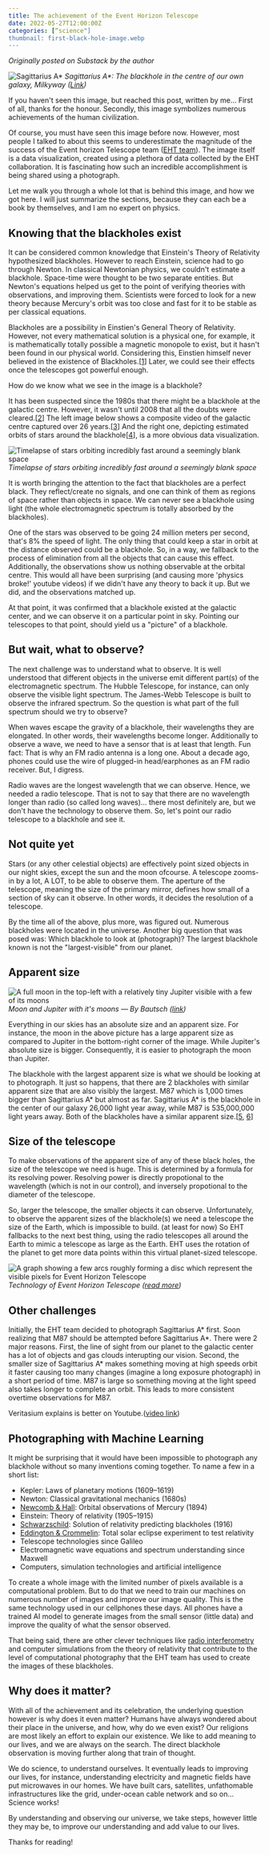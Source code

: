 ```yaml
---
title: The achievement of the Event Horizon Telescope
date: 2022-05-27T12:00:00Z
categories: [“science"]
thumbnail: first-black-hole-image.webp
---
```


_Originally posted on Substack by the author_

![Sagittarius A\*](first-black-hole-image.webp)
_Sagittarius A\*: The blackhole in the centre of our own galaxy, Milkyway ([Link](https://eventhorizontelescope.org/blog/astronomers-reveal-first-image-black-hole-heart-our-galaxy))_

If you haven't seen this image, but reached this post, written by me… First of all, thanks for the honour. Secondly, this image symbolizes numerous achievements of the human civilization.

Of course, you must have seen this image before now. However, most people I talked to about this seems to underestimate the magnitude of the success of the Event horizon Telescope team ([EHT team](https://eventhorizontelescope.org/)). The image itself is a data visualization, created using a plethora of data collected by the EHT collaboration. It is fascinating how such an incredible accomplishment is being shared using a photograph.

Let me walk you through a whole lot that is behind this image, and how we got here. I will just summarize the sections, because they can each be a book by themselves, and I am no expert on physics.

## Knowing that the blackholes exist

It can be considered common knowledge that Einstein's Theory of Relativity hypothesized blackholes. However to reach Einstein, science had to go through Newton. In classical Newtonian physics, we couldn't estimate a blackhole. Space-time were thought to be two separate entities. But Newton's equations helped us get to the point of verifying theories with observations, and improving them. Scientists were forced to look for a new theory because Mercury's orbit was too close and fast for it to be stable as per classical equations.

Blackholes are a possibility in Einstien's General Theory of Relativity. However, not every mathematical solution is a physical one, for example, it is mathematically totally possible a magnetic monopole to exist, but it hasn't been found in our physical world. Considering this, Einstien himself never believed in the existence of Blackholes.[[1](https://www.jstor.org/stable/1968902?seq=1#page_scan_tab_contents)] Later, we could see their effects once the telescopes got powerful enough.

How do we know what we see in the image is a blackhole?

It has been suspected since the 1980s that there might be a blackhole at the galactic centre. However, it wasn't until 2008 that all the doubts were cleared.[[2](https://www.universetoday.com/22104/beyond-any-reasonable-doubt-a-supermassive-black-hole-lives-in-centre-of-our-galaxy/)] The left image below shows a composite video of the galactic centre captured over 26 years.[[3](https://www.eso.org/public/news/eso1825/)] And the right one, depicting estimated orbits of stars around the blackhole[[4](https://arxiv.org/abs/astro-ph/0502129)], is a more obvious data visualization.

![Timelapse of stars orbiting incredibly fast around a seemingly blank space](stars-orbit.gif)
_Timelapse of stars orbiting incredibly fast around a seemingly blank space_

It is worth bringing the attention to the fact that blackholes are a perfect black. They reflect/create no signals, and one can think of them as regions of space rather than objects in space. We can never see a blackhole using light (the whole electromagnetic spectrum is totally absorbed by the blackholes).

One of the stars was observed to be going 24 million meters per second, that's 8% the speed of light. The only thing that could keep a star in orbit at the distance observed could be a blackhole. So, in a way, we fallback to the process of elimination from all the objects that can cause this effect. Additionally, the observations show us nothing observable at the orbital centre. This would all have been surprising (and causing more 'physics broke!' youtube videos) if we didn't have any theory to back it up. But we did, and the observations matched up.

At that point, it was confirmed that a blackhole existed at the galactic center, and we can observe it on a particular point in sky. Pointing our telescopes to that point, should yield us a "picture" of a blackhole.

## But wait, what to observe?

The next challenge was to understand what to observe. It is well understood that different objects in the universe emit different part(s) of the electromagnetic spectrum. The Hubble Telescope, for instance, can only observe the visible light spectrum. The James-Webb Telescope is built to observe the infrared spectrum. So the question is what part of the full spectrum should we try to observe?

When waves escape the gravity of a blackhole, their wavelengths they are elongated. In other words, their wavelengths become longer. Additionally to observe a wave, we need to have a sensor that is at least that length. Fun fact: That is why an FM radio antenna is a long one. About a decade ago, phones could use the wire of plugged-in head/earphones as an FM radio receiver. But, I digress.

Radio waves are the longest wavelength that we can observe. Hence, we needed a radio telescope. That is not to say that there are no wavelength longer than radio (so called long waves)… there most definitely are, but we don't have the technology to observe them. So, let's point our radio telescope to a blackhole and see it.

## Not quite yet

Stars (or any other celestial objects) are effectively point sized objects in our night skies, except the sun and the moon ofcourse. A telescope zooms-in by a lot, A LOT, to be able to observe them. The aperture of the telescope, meaning the size of the primary mirror, defines how small of a section of sky can it observe. In other words, it decides the resolution of a telescope.

By the time all of the above, plus more, was figured out. Numerous blackholes were located in the universe. Another big question that was posed was: Which blackhole to look at (photograph)? The largest blackhole known is not the "largest-visible" from our planet.

## Apparent size

![A full moon in the top-left with a relatively tiny Jupiter visible with a few of its moons](moon-and-jupiter.jpeg)
_Moon and Jupiter with it's moons — By Bautsch ([link](https://commons.wikimedia.org/w/index.php?curid=57904264))_

Everything in our skies has an absolute size and an apparent size. For instance, the moon in the above picture has a large apparent size as compared to Jupiter in the bottom-right corner of the image. While Jupiter's absolute size is bigger. Consequently, it is easier to photograph the moon than Jupiter.

The blackhole with the largest apparent size is what we should be looking at to photograph. It just so happens, that there are 2 blackholes with similar apparent size that are also visibly the largest. M87 which is 1,000 times bigger than Sagittarius A* but almost as far. Sagittarius A* is the blackhole in the center of our galaxy 26,000 light year away, while M87 is 535,000,000 light years away. Both of the blackholes have a similar apparent size.[[5](https://repository.ubn.ru.nl/bitstream/handle/2066/202545/202545.pdf;jsessionid=447A0675CD41ABEC9DCABBB60C8B52D6?sequence=1), [6](https://www.aanda.org/articles/aa/full_html/2019/05/aa35656-19/aa35656-19.html)]

## Size of the telescope

To make observations of the apparent size of any of these black holes, the size of the telescope we need is huge. This is determined by a formula for its resolving power. Resolving power is directly propotional to the wavelength (which is not in our control), and inversely propotional to the diameter of the telescope.

So, larger the telescope, the smaller objects it can observe. Unfortunately, to observe the apparent sizes of the blackhole(s) we need a telescope the size of the Earth, which is impossible to build. (at least for now) So EHT fallbacks to the next best thing, using the radio telescopes all around the Earth to mimic a telescope as large as the Earth. EHT uses the rotation of the planet to get more data points within this virtual planet-sized telescope.

![A graph showing a few arcs roughly forming a disc which represent the visible pixels for Event Horizon Telescope](eht-view.gif)
_Technology of Event Horizon Telescope ([read more](https://eventhorizontelescope.org/technology))_

## Other challenges

Initially, the EHT team decided to photograph Sagittarius A* first. Soon realizing that M87 should be attempted before Sagittarius A*. There were 2 major reasons. First, the line of sight from our planet to the galactic center has a lot of objects and gas clouds interupting our vision. Second, the smaller size of Sagittarius A\* makes something moving at high speeds orbit it faster causing too many changes (imagine a long exposure photograph) in a short period of time. M87 is large so something moving at the light speed also takes longer to complete an orbit. This leads to more consistent overtime observations for M87.

Veritasium explains is better on Youtube.([video link](https://youtu.be/Q1bSDnuIPbo))

## Photographing with Machine Learning

It might be surprising that it would have been impossible to photograph any blackhole without so many inventions coming together. To name a few in a short list:

- Kepler: Laws of planetary motions (1609–1619)
- Newton: Classical gravitational mechanics (1680s)
- [Newcomb & Hall](https://adsabs.harvard.edu/pdf/1894AJ.....14...49H): Orbital observations of Mercury (1894)
- Einstein: Theory of relativity (1905–1915)
- [Schwarzschild](https://arxiv.org/abs/physics/9905030): Solution of relativity predicting blackholes (1916)
- [Eddington & Crommelin](https://www.science.org/doi/pdf/10.1126/science.50.1301.518): Total solar eclipse experiment to test relativity
- Telescope technologies since Galileo
- Electromagnetic wave equations and spectrum understanding since Maxwell
- Computers, simulation technologies and artificial intelligence

To create a whole image with the limited number of pixels available is a computational problem. But to do that we need to train our machines on numerous number of images and improve our image quality. This is the same technology used in our cellphones these days. All phones have a trained AI model to generate images from the small sensor (little data) and improve the quality of what the sensor observed.

That being said, there are other clever techniques like [radio interferometry](https://public.nrao.edu/interferometry-explained/) and computer simulations from the theory of relativity that contribute to the level of computational photography that the EHT team has used to create the images of these blackholes.

## Why does it matter?

With all of the achievement and its celebration, the underlying question however is why does it even matter? Humans have always wondered about their place in the universe, and how, why do we even exist? Our religions are most likely an effort to explain our existence. We like to add meaning to our lives, and we are always on the search. The direct blackhole observation is moving further along that train of thought.

We do science, to understand ourselves. It eventually leads to improving our lives, for instance, understanding electricity and magnetic fields have put microwaves in our homes. We have built cars, satellites, unfathomable infrastructures like the grid, under-ocean cable network and so on… Science works!

By understanding and observing our universe, we take steps, however little they may be, to improve our understanding and add value to our lives.

Thanks for reading!
